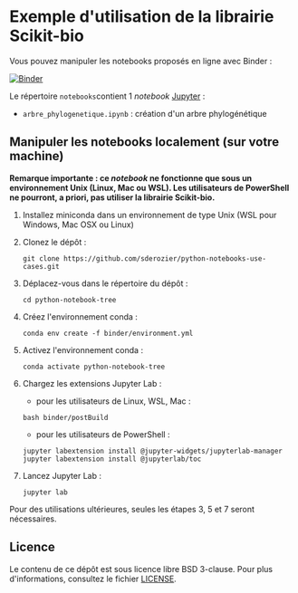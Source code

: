 # Exemple d'utilisation de la librairie Scikit-bio

Vous pouvez manipuler les notebooks proposés en ligne avec Binder :

[![Binder](https://mybinder.org/badge.svg)](https://mybinder.org/v2/gh/sderozier/python-notebook-tree/master?urlpath=lab)

Le répertoire `notebooks`contient 1 *notebook* [Jupyter](https://jupyter.org/) :

* `arbre_phylogenetique.ipynb` : création d'un arbre phylogénétique

## Manipuler les notebooks localement (sur votre machine)

**Remarque importante : ce *notebook* ne fonctionne que sous un environnement Unix (Linux, Mac ou WSL). Les utilisateurs de PowerShell ne pourront, a priori, pas utiliser la librairie Scikit-bio.**

1. Installez miniconda dans un environnement de type Unix (WSL pour Windows, Mac OSX ou Linux)

2. Clonez le dépôt :
    ```
    git clone https://github.com/sderozier/python-notebooks-use-cases.git
    ```

3. Déplacez-vous dans le répertoire du dépôt :
    ```
    cd python-notebook-tree
    ```

4. Créez l'environnement conda :
    ```
    conda env create -f binder/environment.yml
    ```

5. Activez l'environnement conda :
    ```
    conda activate python-notebook-tree
    ```

6. Chargez les extensions Jupyter Lab :

    - pour les utilisateurs de Linux, WSL, Mac :
    ```
    bash binder/postBuild
    ```
    
    - pour les utilisateurs de PowerShell :
    ```
    jupyter labextension install @jupyter-widgets/jupyterlab-manager
    jupyter labextension install @jupyterlab/toc
    ```

7. Lancez Jupyter Lab :
    ```
    jupyter lab
    ```

Pour des utilisations ultérieures, seules les étapes 3, 5 et 7 seront nécessaires.

## Licence

Le contenu de ce dépôt est sous licence libre BSD 3-clause. Pour plus d'informations, consultez le fichier [LICENSE](LICENSE.txt).
